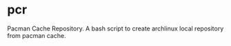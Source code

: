 pcr
===

Pacman Cache Repository. A bash script to create archlinux local repository from pacman cache.

